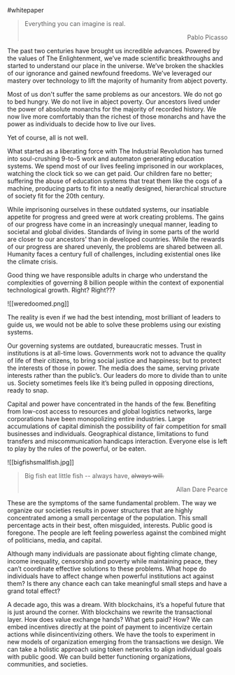 #whitepaper

> Everything you can imagine is real.<div style="text-align: right"> Pablo Picasso</div>

The past two centuries have brought us incredible advances. Powered by the values of The Enlightenment, we’ve made scientific breakthroughs and started to understand our place in the universe. We’ve broken the shackles of our ignorance and gained newfound freedoms. We’ve leveraged our mastery over technology to lift the majority of humanity from abject poverty.

Most of us don't suffer the same problems as our ancestors. We do not go to bed hungry. We do not live in abject poverty. Our ancestors lived under the power of absolute monarchs for the majority of recorded history. We now live more comfortably than the richest of those monarchs and have the power as individuals to decide how to live our lives. 

Yet of course, all is not well.   

What started as a liberating force with The Industrial Revolution has turned into soul-crushing 9-to-5 work and automaton generating education systems. We spend most of our lives feeling imprisoned in our workplaces, watching the clock tick so we can get paid. Our children fare no better; suffering the abuse of education systems that treat them like the cogs of a machine, producing parts to fit into a neatly designed, hierarchical structure of society fit for the 20th century. 

While imprisoning ourselves in these outdated systems, our insatiable appetite for progress and greed were at work creating problems. The gains of our progress have come in an increasingly unequal manner, leading to societal and global divides. Standards of living in some parts of the world are closer to our ancestors' than in developed countries. While the rewards of our progress are shared unevenly, the problems are shared between all. Humanity faces a century full of challenges, including existential ones like the climate crisis. 

Good thing we have responsible adults in charge who understand the complexities of governing 8 billion people within the context of exponential technological growth. Right? Right???

![[weredoomed.png]]

The reality is even if we had the best intending, most brilliant of leaders to guide us, we would not be able to solve these problems using our existing systems. 

Our governing systems are outdated, bureaucratic messes. Trust in institutions is at all-time lows. Governments work not to advance the quality of life of their citizens, to bring social justice and happiness; but to protect the interests of those in power. The media does the same, serving private interests rather than the public’s. Our leaders do more to divide than to unite us. Society sometimes feels like it’s being pulled in opposing directions, ready to snap. 

Capital and power have concentrated in the hands of the few. Benefiting from low-cost access to resources and global logistics networks, large corporations have been monopolizing entire industries. Large accumulations of capital diminish the possibility of fair competition for small businesses and individuals. Geographical distance, limitations to fund transfers and miscommunication handicaps interaction. Everyone else is left to play by the rules of the powerful, or be eaten.

![[bigfishsmallfish.jpg]]

> Big fish eat little fish -- always have, ~~always will.~~<div style="text-align: right"> Allan Dare Pearce</div>

These are the symptoms of the same fundamental problem. The way we organize our societies results in power structures that are highly concentrated among a small percentage of the population. This small percentage acts in their best, often misguided, interests. Public good is foregone. The people are left feeling powerless against the combined might of politicians, media, and capital.

Although many individuals are passionate about fighting climate change, income inequality, censorship and poverty while maintaining peace, they can’t coordinate effective solutions to these problems. What hope do individuals have to affect change when powerful institutions act against them? Is there any chance each can take meaningful small steps and have a grand total effect? 

A decade ago, this was a dream. With blockchains, it’s a hopeful future that is just around the corner. With blockchains we rewrite the transactional layer. How does value exchange hands? What gets paid? How? We can embed incentives directly at the point of payment to incentivize certain actions while disincentivizing others. We have the tools to experiment in new models of organization emerging from the transactions we design. We can take a holistic approach using token networks to align individual goals with public good. We can build better functioning organizations, communities, and societies.